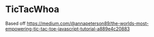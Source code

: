 # TicTacWhoa

Based off <https://medium.com/@annapeterson89/the-worlds-most-empowering-tic-tac-toe-javascript-tutorial-a889e4c20883>
